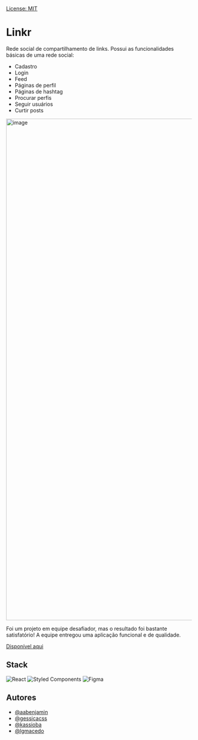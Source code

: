 [License: MIT](https://img.shields.io/badge/License-MIT-yellow.svg)

# Linkr

Rede social de compartilhamento de links. Possui as funcionalidades básicas de uma rede social:

- Cadastro
- Login
- Feed
- Páginas de perfil
- Páginas de hashtag
- Procurar perfis
- Seguir usuários
- Curtir posts

<img width="1359" alt="image" src="https://github.com/lgmacedo/linkr-front/assets/83235488/3852f7ea-dc62-49f6-a24a-af624da9523f">

Foi um projeto em equipe desafiador, mas o resultado foi bastante satisfatório! A equipe entregou uma aplicação funcional e de qualidade.

[Disponível aqui](https://linkr-front-drab.vercel.app/)

## Stack

![React](https://img.shields.io/badge/react-%2320232a.svg?style=for-the-badge&logo=react&logoColor=%2361DAFB) ![Styled Components](https://img.shields.io/badge/styled--components-DB7093?style=for-the-badge&logo=styled-components&logoColor=white) ![Figma](https://img.shields.io/badge/figma-%23F24E1E.svg?style=for-the-badge&logo=figma&logoColor=white)

## Autores

- [@aabenjamin](https://github.com/aabenjamim)
- [@gessicacss](https://github.com/gessicacss)
- [@kassioba](https://github.com/kassioba)
- [@lgmacedo](https://github.com/lgmacedo)
